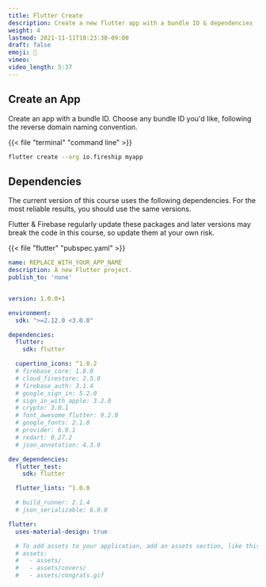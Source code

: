 ```yaml
---
title: Flutter Create
description: Create a new flutter app with a bundle ID & dependencies
weight: 4
lastmod: 2021-11-11T10:23:30-09:00
draft: false
emoji: 👶
vimeo: 
video_length: 5:37
---
```


## Create an App

Create an app with a bundle ID. Choose any bundle ID you'd like, following the reverse domain naming convention.

{{< file "terminal" "command line" >}}
```bash
flutter create --org io.fireship myapp
```

## Dependencies

The current version of this course uses the following dependencies. For the most reliable results, you should use the same versions.

Flutter & Firebase regularly update these packages and later versions may break the code in this course, so update them at your own risk. 

{{< file "flutter" "pubspec.yaml" >}}
```yaml
name: REPLACE_WITH_YOUR_APP_NAME
description: A new Flutter project.
publish_to: 'none'


version: 1.0.0+1

environment:
  sdk: ">=2.12.0 <3.0.0"

dependencies:
  flutter:
    sdk: flutter

  cupertino_icons: ^1.0.2
  # firebase_core: 1.8.0
  # cloud_firestore: 2.5.0
  # firebase_auth: 3.1.4
  # google_sign_in: 5.2.0
  # sign_in_with_apple: 3.2.0
  # crypto: 3.0.1
  # font_awesome_flutter: 9.2.0
  # google_fonts: 2.1.0
  # provider: 6.0.1
  # rxdart: 0.27.2
  # json_annotation: 4.3.0

dev_dependencies:
  flutter_test:
    sdk: flutter

  flutter_lints: ^1.0.0

  # build_runner: 2.1.4
  # json_serializable: 6.0.0

flutter:
  uses-material-design: true

  # To add assets to your application, add an assets section, like this:
  # assets:
  #   - assets/
  #   - assets/covers/
  #   - assets/congrats.gif
```